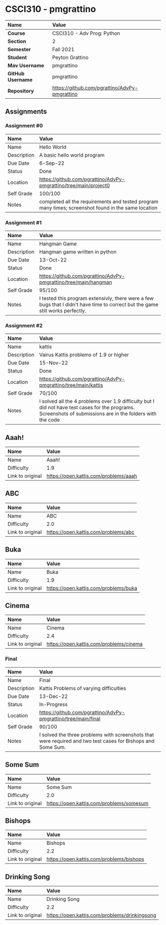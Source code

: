 # CSCI310 - pmgrattino

| Name                | Value                                         |
| :------------------ | :-------------------------------------------- |
| **Course**          | CSCI310 - Adv Prog: Python                    |
| **Section**         | 2                                             |
| **Semester**        | Fall 2021                                     |
| **Student**         | Peyton Grattino                               |
| **Mav Username**    | pmgrattino                                    |
| **GitHub Username** | pmgrattino                                    |
| **Repository**      | https://github.com/pgrattino/AdvPy-pmgrattino |

## Assignments

### Assignment #0

| Name        | Value                                                                                               |
| :---------- | :-------------------------------------------------------------------------------------------------- |
| Name        | Hello World                                                                                         |
| Description | A basic hello world program                                                                         |
| Due Date    | 6-Sep-22                                                                                            |
| Status      | Done                                                                                                |
| Location    | https://github.com/pgrattino/AdvPy-pmgrattino/tree/main/project0                                    |
| Self Grade  | 100/100                                                                                             |
| Notes       | completed all the requirements and tested program many times; screenshot found in the same location |

### Assignment #1

| Name        | Value                                                                                                                          |
| :---------- | :----------------------------------------------------------------------------------------------------------------------------- |
| Name        | Hangman Game                                                                                                                   |
| Description | Hangman game written in python                                                                                                 |
| Due Date    | 13-Oct-22                                                                                                                      |
| Status      | Done                                                                                                                           |
| Location    | https://github.com/pgrattino/AdvPy-pmgrattino/tree/main/hangman                                                                |
| Self Grade  | 95/100                                                                                                                         |
| Notes       | I tested this program extensivly, there were a few bugs that I didn't have time to correct but the game still works perfectly. |

### Assignment #2

| Name        | Value                                                                                                                                                       |
| :---------- | :---------------------------------------------------------------------------------------------------------------------------------------------------------- |
| Name        | kattis                                                                                                                                                      |
| Description | Vairus Kattis problems of 1.9 or higher                                                                                                                     |
| Due Date    | 15-Nov-22                                                                                                                                                   |
| Status      | Done                                                                                                                                                        |
| Location    | https://github.com/pgrattino/AdvPy-pmgrattino/tree/main/kattis                                                                                              |
| Self Grade  | 70/100                                                                                                                                                      |
| Notes       | I solved all the 4 problems over 1.9 difficulty but I did not have test cases for the programs. Screenshots of submissions are in the folders with the code |

## Aaah!

| Name             | Value                                 |
| :--------------- | :------------------------------------ |
| Name             | Aaah!                                 |
| Difficulty       | 1.9                                   |
| Link to original | https://open.kattis.com/problems/aaah |

## ABC

| Name             | Value                                |
| :--------------- | :----------------------------------- |
| Name             | ABC                                  |
| Difficulty       | 2.0                                  |
| Link to original | https://open.kattis.com/problems/abc |

## Buka

| Name             | Value                                 |
| :--------------- | :------------------------------------ |
| Name             | Buka                                  |
| Difficulty       | 1.9                                   |
| Link to original | https://open.kattis.com/problems/buka |

## Cinema

| Name             | Value                                   |
| :--------------- | :-------------------------------------- |
| Name             | Cinema                                  |
| Difficulty       | 2.4                                     |
| Link to original | https://open.kattis.com/problems/cinema |

### Final

| Name        | Value                                                                                                        |
| :---------- | :----------------------------------------------------------------------------------------------------------- |
| Name        | Final                                                                                                        |
| Description | Kattis Problems of varying difficulties                                                                      |
| Due Date    | 13-Dec-22                                                                                                    |
| Status      | In-Progress                                                                                                  |
| Location    | https://github.com/pgrattino/AdvPy-pmgrattino/tree/main/final                                                |
| Self Grade  | 90/100                                                                                                       |
| Notes       | I solved the three problems with screenshots that were required and two test cases for Bishops and Some Sum. |

## Some Sum

| Name             | Value                                    |
| :--------------- | :--------------------------------------- |
| Name             | Some Sum                                 |
| Difficulty       | 2.0                                      |
| Link to original | https://open.kattis.com/problems/somesum |

## Bishops

| Name             | Value                                    |
| :--------------- | :--------------------------------------- |
| Name             | Bishops                                  |
| Difficulty       | 2.2                                      |
| Link to original | https://open.kattis.com/problems/bishops |

## Drinking Song

| Name             | Value                                         |
| :--------------- | :-------------------------------------------- |
| Name             | Drinking Song                                 |
| Difficulty       | 2.2                                           |
| Link to original | https://open.kattis.com/problems/drinkingsong |
